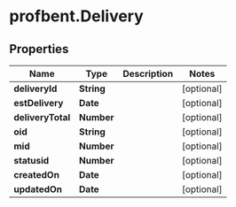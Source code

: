 # profbent.Delivery

## Properties
Name | Type | Description | Notes
------------ | ------------- | ------------- | -------------
**deliveryId** | **String** |  | [optional] 
**estDelivery** | **Date** |  | [optional] 
**deliveryTotal** | **Number** |  | [optional] 
**oid** | **String** |  | [optional] 
**mid** | **Number** |  | [optional] 
**statusid** | **Number** |  | [optional] 
**createdOn** | **Date** |  | [optional] 
**updatedOn** | **Date** |  | [optional] 
